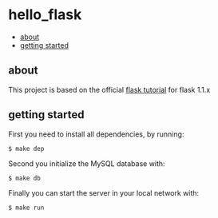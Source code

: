 # hello_flask

- [about](#about)
- [getting started](#getting-started)

## about
This project is based on the official [flask tutorial](https://flask.palletsprojects.com/en/1.1.x/tutorial/) for flask 1.1.x

## getting started
First you need to install all dependencies, by running:
```shell
$ make dep
```

Second you initialize the MySQL database with:
```shell
$ make db
```

Finally you can start the server in your local network with:
```shell
$ make run
```